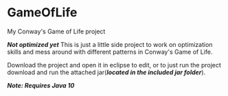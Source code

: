 # GameOfLife
My Conway's Game of Life project

***Not optimized yet***
This is just a little side project to work on optimization skills and mess around with different patterns in Conway's Game of Life.

Download the project and open it in eclipse to edit, or to just run the project download and run the attached jar(***located in the included jar folder***).

***Note: Requires Java 10***